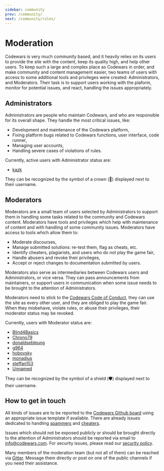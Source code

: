 ```yaml
---
sidebar: community
prev: /community/
next: /community/rules/
---
```


# Moderation

Codewars is very much community based, and it heavily relies on its users to provide the site with the content, keep its quality high, and help other users. To keep such a large and complex place as Codewars in order, and make community and content management easier, two teams of users with access to some additional tools and privileges were created: Administrators, and Moderators. Their task is to support users working with the plaform, monitor for potential issues, and react, handling the issues appropriately.  


## Administrators

Administrators are people who maintain Codewars, and who are responsible for its overall shape. They handle the most critical issues, like:
- Development and maintenance of the Codewars platform,
- Fixing platform bugs related to Codewars functions, user interface, code runner,
- Managing user accounts,
- Handling severe cases of violations of rules.

Currently, active users with Administrator status are:

- [kazk](https://www.codewars.com/users/kazk)

They can be recognized by the symbol of a crown (👑) displayed next to their username.

<!--
### Codewars and Qualified

_TODO: I have completely no idea what to put here._

-->

## Moderators

Moderators are a small team of users selected by Administrators to support them in handling some tasks related to the community and Codewars content. Moderators have tools and privileges which help with maintenance of content and with handling of some community issues. Moderators have access to tools which allow them to:
- Moderate discourses,
- Manage submitted solutions: re-test them, flag as cheats, etc.
- Identify cheaters, plagiarists, and users who do not play the game fair,
- Handle abusers and revoke their privileges,
- Accept or reject changes to documentation submitted by users.

Moderators also serve as intermediaries between Codewars users and Administrators, or vice versa. They can pass announcements from maintainers, or support users in communication when some issue needs to be brought to the attention of Administrators.

Moderators need to stick to the [Codewars Code of Conduct](/community/rules/), they can use the site as every other user, and they are obliged to play the game fair. When they misbehave, violate rules, or abuse their privileges, their moderator status may be revoked.

Currently, users with Moderator status are:

- [Blind4Basics](https://www.codewars.com/users/Blind4Basics)
- [Chrono79](https://www.codewars.com/users/Chrono79)
- [donaldsebleung](https://www.codewars.com/users/donaldsebleung)
- [g964](https://www.codewars.com/users/g964)
- [hobovsky](https://www.codewars.com/users/hobovsky)
- [monadius](https://www.codewars.com/users/monadius)
- [steffan153](https://www.codewars.com/users/steffan153)
- [Unnamed](https://www.codewars.com/users/Unnamed)

They can be recognized by the symbol of a shield (🛡️) displayed next to their username.

## How to get in touch

All kinds of issues are to be reported to the [Codewars Github board](https://github.com/codewars/codewars.com/issues) using an appropriate issue template if available. There are already issues dedicated to handling [spammers](https://github.com/codewars/codewars.com/issues/1493) and [cheaters](https://github.com/codewars/codewars.com/issues/1378).

Issues which should not be exposed publicly or should be brought directly to the attention of Administrators should be reported via email to <info@codewars.com>. For security issues, please read our [security policy](https://github.com/codewars/codewars.com/security/policy).

Many members of the moderation team (but not all of them) can be reached via [Gitter](https://gitter.im/Codewars/codewars.com). Message them directly or post on one of the public channels if you need their assistance.
